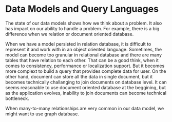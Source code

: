 # 

# Data Models and Query Languages

The state of our data models shows how we think about a problem. It also has impact on our ability to handle a problem. For example, there is a big difference when we relation or document oriented database.

When we have a model persisted in relation database, it is difficult to represent it and work with in an object oriented language. Sometimes, the model can become too granular in relational database and there are many tables that have relation to each other. That can be a good think, when it comes to consistency, performance or localization support. But it becomes more complext to build a query that provides complete data for user. On the other hand, document can store all the data in single document, but it becomes technically challanging to join documents on database level. It can seems reasonable to use document oriented database at the beggining, but as the application evolves, inability to join documents can become technical bottleneck.

When many-to-many relationships are very common in our data model, we might want to use graph database.



